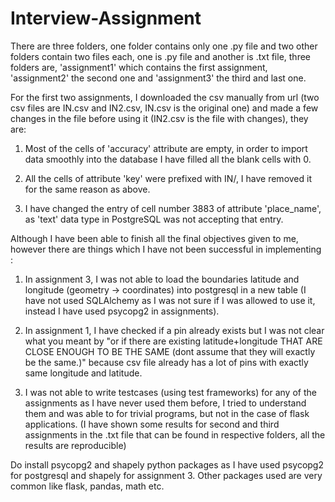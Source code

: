 # Interview-Assignment

There are three folders, one folder contains only one .py file and two other folders contain two files each, one is .py file and another is .txt file, 
three folders are, 'assignment1' which contains the first assignment, 'assignment2' the second one and 'assignment3' the third and last one.



For the first two assignments, I downloaded the csv manually from url (two csv files are IN.csv and IN2.csv, IN.csv is the original one) and made a few changes in the 
file before using it (IN2.csv is the file with changes), they are:

1. Most of the cells of 'accuracy' attribute are empty, in order to import data smoothly into the database I have filled all the blank cells with 0.

2. All the cells of attribute 'key' were prefixed with IN/, I have removed it for the same reason as above.

3. I have changed the entry of cell number 3883 of attribute 'place_name', as 'text' data type in PostgreSQL was not accepting that entry.



Although I have been able to finish all the final objectives given to me, however there are things which I have not been successful in implementing :

1. In assignment 3, I was not able to load the boundaries latitude and longitude (geometry -> coordinates) into postgresql in a new table (I have not used SQLAlchemy
as I was not sure if I was allowed to use it, instead I have used psycopg2 in assignments).

2. In assignment 1, I have checked if a pin already exists but I was not clear what you meant by "or if there are existing latitude+longitude THAT ARE CLOSE ENOUGH 
TO BE THE SAME (dont assume that they will exactly be the same.)" because csv file already has a lot of pins with exactly same longitude and latitude.

3. I was not able to write testcases (using test frameworks) for any of the assignments as I have never used them before, I tried to understand them and was able to 
for trivial programs, but not in the case of flask applications. (I have shown some results for second and third assignments in the .txt file that can be found in 
respective folders, all the results are reproducible) 


Do install psycopg2 and shapely python packages as I have used psycopg2 for postgresql and shapely for assignment 3. Other packages used are very common like flask, pandas, math etc. 
